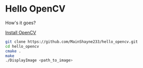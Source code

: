 # Hello OpenCV
How's it goes?

[Install OpenCV](http://docs.opencv.org/2.4/doc/tutorials/introduction/linux_install/linux_install.html)

```bash
git clone https://github.com/MainShayne233/hello_opencv.git
cd hello_opencv
cmake .
make
./DisplayImage <path_to_image>
```
